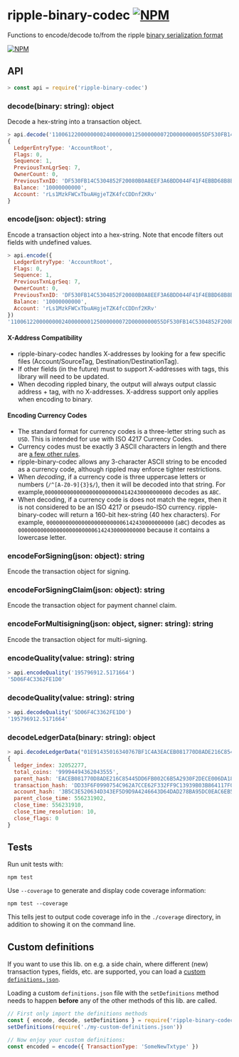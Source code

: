 # ripple-binary-codec [![NPM](https://img.shields.io/npm/v/ripple-binary-codec.svg)](https://npmjs.org/package/ripple-binary-codec)

Functions to encode/decode to/from the ripple [binary serialization format](https://xrpl.org/serialization.html)

[![NPM](https://nodei.co/npm/ripple-binary-codec.png)](https://www.npmjs.org/package/ripple-binary-codec)

## API
```js
> const api = require('ripple-binary-codec')
```


### decode(binary: string): object
Decode a hex-string into a transaction object.
```js
> api.decode('1100612200000000240000000125000000072D0000000055DF530FB14C5304852F20080B0A8EEF3A6BDD044F41F4EBBD68B8B321145FE4FF6240000002540BE4008114D0F5430B66E06498D4CEEC816C7B3337F9982337')
{
  LedgerEntryType: 'AccountRoot',
  Flags: 0,
  Sequence: 1,
  PreviousTxnLgrSeq: 7,
  OwnerCount: 0,
  PreviousTxnID: 'DF530FB14C5304852F20080B0A8EEF3A6BDD044F41F4EBBD68B8B321145FE4FF',
  Balance: '10000000000',
  Account: 'rLs1MzkFWCxTbuAHgjeTZK4fcCDDnf2KRv'
}
```

### encode(json: object): string
Encode a transaction object into a hex-string. Note that encode filters out fields with undefined values.
```js
> api.encode({
  LedgerEntryType: 'AccountRoot',
  Flags: 0,
  Sequence: 1,
  PreviousTxnLgrSeq: 7,
  OwnerCount: 0,
  PreviousTxnID: 'DF530FB14C5304852F20080B0A8EEF3A6BDD044F41F4EBBD68B8B321145FE4FF',
  Balance: '10000000000',
  Account: 'rLs1MzkFWCxTbuAHgjeTZK4fcCDDnf2KRv' 
})
'1100612200000000240000000125000000072D0000000055DF530FB14C5304852F20080B0A8EEF3A6BDD044F41F4EBBD68B8B321145FE4FF6240000002540BE4008114D0F5430B66E06498D4CEEC816C7B3337F9982337'
```

#### X-Address Compatibility 
  * ripple-binary-codec handles X-addresses by looking for a few specific files (Account/SourceTag, Destination/DestinationTag).
  * If other fields (in the future) must to support X-addresses with tags, this library will need to be updated.
  * When decoding rippled binary, the output will always output classic address + tag, with no X-addresses. X-address support only applies when encoding to binary.

#### Encoding Currency Codes
  * The standard format for currency codes is a three-letter string such as `USD`. This is intended for use with ISO 4217 Currency Codes.
  * Currency codes must be exactly 3 ASCII characters in length and there are [a few other rules](https://xrpl.org/currency-formats.html#currency-codes).
  * ripple-binary-codec allows any 3-character ASCII string to be encoded as a currency code, although rippled may enforce tighter restrictions.
  * When _decoding_, if a currency code is three uppercase letters or numbers (`/^[A-Z0-9]{3}$/`), then it will be decoded into that string. For example,`0000000000000000000000004142430000000000` decodes as `ABC`.
  * When decoding, if a currency code is does not match the regex, then it is not considered to be an ISO 4217 or pseudo-ISO currency. ripple-binary-codec will return a 160-bit hex-string (40 hex characters). For example, `0000000000000000000000006142430000000000` (`aBC`) decodes as `0000000000000000000000006142430000000000` because it contains a lowercase letter.

### encodeForSigning(json: object): string

Encode the transaction object for signing.

### encodeForSigningClaim(json: object): string

Encode the transaction object for payment channel claim.

### encodeForMultisigning(json: object, signer: string): string

Encode the transaction object for multi-signing.

### encodeQuality(value: string): string
```js
> api.encodeQuality('195796912.5171664')
'5D06F4C3362FE1D0'
```

### decodeQuality(value: string): string 
```js
> api.decodeQuality('5D06F4C3362FE1D0')
'195796912.5171664'
```

### decodeLedgerData(binary: string): object
```js
> api.decodeLedgerData("01E91435016340767BF1C4A3EACEB081770D8ADE216C85445DD6FB002C6B5A2930F2DECE006DA18150CB18F6DD33F6F0990754C962A7CCE62F332FF9C13939B03B864117F0BDA86B6E9B4F873B5C3E520634D343EF5D9D9A4246643D64DAD278BA95DC0EAC6EB5350CF970D521276CDE21276CE60A00")
{
  ledger_index: 32052277,
  total_coins: '99994494362043555',
  parent_hash: 'EACEB081770D8ADE216C85445DD6FB002C6B5A2930F2DECE006DA18150CB18F6',
  transaction_hash: 'DD33F6F0990754C962A7CCE62F332FF9C13939B03B864117F0BDA86B6E9B4F87',
  account_hash: '3B5C3E520634D343EF5D9D9A4246643D64DAD278BA95DC0EAC6EB5350CF970D5',
  parent_close_time: 556231902,
  close_time: 556231910,
  close_time_resolution: 10,
  close_flags: 0
}
```

## Tests

Run unit tests with:

    npm test

Use `--coverage` to generate and display code coverage information:

    npm test --coverage

This tells jest to output code coverage info in the `./coverage` directory, in addition to showing it on the command line.

## Custom definitions
If you want to use this lib. on e.g. a side chain, where different (new) transaction
types, fields, etc. are supported, you can load a
[custom `definitions.json`](https://github.com/RichardAH/xrpl-codec-gen).

Loading a custom `definitions.json` file with the `setDefinitions` method needs
to happen **before** any of the other methods of this lib. are called.

```js
// First only import the definitions methods
const { encode, decode, setDefinitions } = require('ripple-binary-codec')
setDefinitions(require('./my-custom-definitions.json'))

// Now enjoy your custom definitions:
const encoded = encode({ TransactionType: 'SomeNewTxtype' })
```
